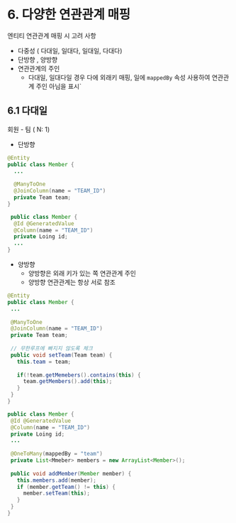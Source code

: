 # 6. 다양한 연관관계 매핑

엔티티 연관관계 매핑 시 고려 사항
- 다중성 ( 다대일, 일대다, 일대일, 다대다)
- 단방향 , 양방향
- 연관관계의 주인 
  - 다대일, 일대다일 경우 다에 외래키 매핑, 일에 `mappedBy` 속성 사용하여 연관관계 주인 아님을 표시`

## 6.1 다대일
 회원 - 팀 ( N: 1)
 - 단방향
  ```java
  @Entity
  public class Member {
    ...
    
    @ManyToOne
    @JoinColumn(name = "TEAM_ID")
    private Team team;
  }
  
   public class Member {
    @Id @GeneratedValue
    @Column(name = "TEAM_ID")
    private Loing id;
    ...
  }
  ```
  
  - 양방향
    - 양방향은 외래 키가 있는 쪽 연관관계 주인
    - 양방향 연관관계는 항상 서로 참조
   ```java
  @Entity
  public class Member {
    ...
    
    @ManyToOne
    @JoinColumn(name = "TEAM_ID")
    private Team team;
    
    // 무한루프에 빠지지 않도록 체크
    public void setTeam(Team team) {
      this.team = team;
      
      if(!team.getMemebers().contains(this) {
        team.getMembers().add(this);
      }
    }
  }
  
   public class Member {
    @Id @GeneratedValue
    @Column(name = "TEAM_ID")
    private Loing id;
    ...
    
    @OneToMany(mappedBy = "team")
    private List<Mmeber> members = new ArrayList<Member>();
    
    public void addMember(Member member) {
      this.members.add(member);
      if (member.getTeam() != this) {
        member.setTeam(this);
      }
    }
  }
  ```
